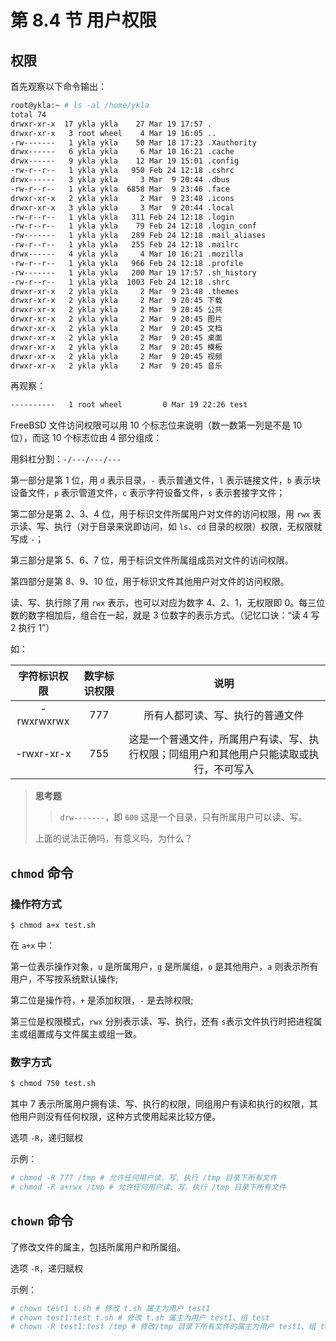 # 第 8.4 节 用户权限

## 权限

首先观察以下命令输出：

```sh
root@ykla:~ # ls -al /home/ykla
total 74
drwxr-xr-x  17 ykla ykla    27 Mar 19 17:57 .
drwxr-xr-x   3 root wheel    4 Mar 19 16:05 ..
-rw-------   1 ykla ykla    50 Mar 18 17:23 .Xauthority
drwx------   6 ykla ykla     6 Mar 10 16:21 .cache
drwx------   9 ykla ykla    12 Mar 19 15:01 .config
-rw-r--r--   1 ykla ykla   950 Feb 24 12:18 .cshrc
drwx------   3 ykla ykla     3 Mar  9 20:44 .dbus
-rw-r--r--   1 ykla ykla  6858 Mar  9 23:46 .face
drwxr-xr-x   2 ykla ykla     2 Mar  9 23:48 .icons
drwxr-xr-x   3 ykla ykla     3 Mar  9 20:44 .local
-rw-r--r--   1 ykla ykla   311 Feb 24 12:18 .login
-rw-r--r--   1 ykla ykla    79 Feb 24 12:18 .login_conf
-rw-------   1 ykla ykla   289 Feb 24 12:18 .mail_aliases
-rw-r--r--   1 ykla ykla   255 Feb 24 12:18 .mailrc
drwx------   4 ykla ykla     4 Mar 10 16:21 .mozilla
-rw-r--r--   1 ykla ykla   966 Feb 24 12:18 .profile
-rw-------   1 ykla ykla   200 Mar 19 17:57 .sh_history
-rw-r--r--   1 ykla ykla  1003 Feb 24 12:18 .shrc
drwxr-xr-x   2 ykla ykla     2 Mar  9 23:48 .themes
drwxr-xr-x   2 ykla ykla     2 Mar  9 20:45 下载
drwxr-xr-x   2 ykla ykla     2 Mar  9 20:45 公共
drwxr-xr-x   2 ykla ykla     2 Mar  9 20:45 图片
drwxr-xr-x   2 ykla ykla     2 Mar  9 20:45 文档
drwxr-xr-x   2 ykla ykla     2 Mar  9 20:45 桌面
drwxr-xr-x   2 ykla ykla     2 Mar  9 20:45 模板
drwxr-xr-x   2 ykla ykla     2 Mar  9 20:45 视频
drwxr-xr-x   2 ykla ykla     2 Mar  9 20:45 音乐
```

再观察：

```sh
----------   1 root wheel         0 Mar 19 22:26 test
```

FreeBSD 文件访问权限可以用 10 个标志位来说明（数一数第一列是不是 10 位），而这 10 个标志位由 4 部分组成：

用斜杠分割：`-/---/---/---`

第一部分是第 1 位，用 `d` 表示目录，`-` 表示普通文件，`l` 表示链接文件，`b` 表示块设备文件，`p` 表示管道文件，`c` 表示字符设备文件，`s` 表示套接字文件；

第二部分是第 2、3、4 位，用于标识文件所属用户对文件的访问权限，用 `rwx` 表示读、写、执行（对于目录来说即访问，如  `ls`、`cd` 目录的权限）权限，无权限就写成 `-`；

第三部分是第 5、6、7 位，用于标识文件所属组成员对文件的访问权限。

第四部分是第 8、9、10 位，用于标识文件其他用户对文件的访问权限。

读、写、执行除了用 `rwx` 表示，也可以对应为数字 4、2、1，无权限即 0。每三位数的数字相加后，组合在一起，就是 3 位数字的表示方式。（记忆口诀：“读 4 写 2 执行 1”）

如：

| 字符标识权限 | 数字标识权限 |   说明 |
| :----------: | :----------: | :-----: |
|  -rwxrwxrwx  |     777      |                         所有人都可读、写、执行的普通文件       |
|  -rwxr-xr-x  |     755      | 这是一个普通文件，所属用户有读、写、执行权限；同组用户和其他用户只能读取或执行，不可写入 |

>**思考题**
>
>>`drw-------`，即 `600` 这是一个目录，只有所属用户可以读、写。
>
>上面的说法正确吗，有意义吗，为什么？

## `chmod` 命令

### 操作符方式

```
$ chmod a+x test.sh
``` 

在 `a+x` 中：

第一位表示操作对象，`u` 是所属用户，`g` 是所属组，`o` 是其他用户，`a` 则表示所有用户，不写按系统默认操作;

第二位是操作符，`+` 是添加权限，`-` 是去除权限;

第三位是权限模式，`rwx` 分别表示读、写、执行，还有 `s`表示文件执行时把进程属主或组置成与文件属主或组一致。

### 数字方式

```sh
$ chmod 750 test.sh
```

其中 7 表示所属用户拥有读、写、执行的权限，同组用户有读和执行的权限，其他用户则没有任何权限，这种方式使用起来比较方便。

选项 `-R`，递归赋权

示例：

```sh
# chmod -R 777 /tmp # 允许任何用户读、写、执行 /tmp 目录下所有文件
# chmod -R a+rwx /tmp # 允许任何用户读、写、执行 /tmp 目录下所有文件
```

## `chown` 命令

了修改文件的属主，包括所属用户和所属组。


选项 `-R`，递归赋权

示例：

```sh
# chown test1 t.sh # 修改 t.sh 属主为用户 test1
# chown test1:test t.sh # 修改 t.sh 属主为用户 test1、组 test
# chown -R test1:test /tmp # 修改/tmp 目录下所有文件的属主为用户 test1、组 test
```
